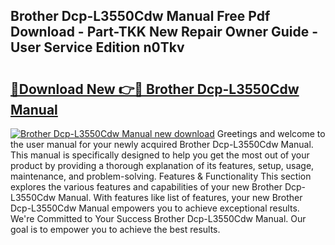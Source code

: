 ## Brother Dcp-L3550Cdw Manual Free Pdf Download - Part-TKK New Repair Owner Guide - User Service Edition n0Tkv

# <h2><a href="http://cf24208.oget.top/?id=Brother+Dcp-L3550Cdw+Manual">🔗Download New 👉🔴 Brother Dcp-L3550Cdw Manual</a></h2>

[![Brother Dcp-L3550Cdw Manual new download](https://i.imgur.com/5g1atiW.png)](http://cf24208.oget.top/?id=Brother+Dcp-L3550Cdw+Manual)
Greetings and welcome to the user manual for your newly acquired Brother Dcp-L3550Cdw Manual. This manual is specifically designed to help you get the most out of your product by providing a thorough explanation of its features, setup, usage, maintenance, and problem-solving. Features & Functionality This section explores the various features and capabilities of your new Brother Dcp-L3550Cdw Manual. With features like list of features, your new Brother Dcp-L3550Cdw Manual empowers you to achieve exceptional results. We're Committed to Your Success Brother Dcp-L3550Cdw Manual. Our goal is to empower you to achieve the best results.
